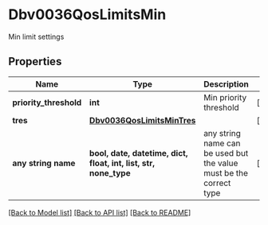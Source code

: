 # Dbv0036QosLimitsMin

Min limit settings

## Properties
Name | Type | Description | Notes
------------ | ------------- | ------------- | -------------
**priority_threshold** | **int** | Min priority threshold | [optional] 
**tres** | [**Dbv0036QosLimitsMinTres**](Dbv0036QosLimitsMinTres.md) |  | [optional] 
**any string name** | **bool, date, datetime, dict, float, int, list, str, none_type** | any string name can be used but the value must be the correct type | [optional]

[[Back to Model list]](../README.md#documentation-for-models) [[Back to API list]](../README.md#documentation-for-api-endpoints) [[Back to README]](../README.md)


